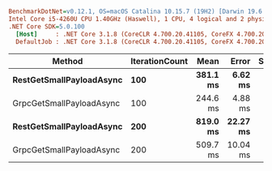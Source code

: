 ``` ini

BenchmarkDotNet=v0.12.1, OS=macOS Catalina 10.15.7 (19H2) [Darwin 19.6.0]
Intel Core i5-4260U CPU 1.40GHz (Haswell), 1 CPU, 4 logical and 2 physical cores
.NET Core SDK=5.0.100
  [Host]     : .NET Core 3.1.8 (CoreCLR 4.700.20.41105, CoreFX 4.700.20.41903), X64 RyuJIT
  DefaultJob : .NET Core 3.1.8 (CoreCLR 4.700.20.41105, CoreFX 4.700.20.41903), X64 RyuJIT


```
|                   Method | IterationCount |     Mean |    Error |   StdDev |   Median |
|------------------------- |--------------- |---------:|---------:|---------:|---------:|
| **RestGetSmallPayloadAsync** |            **100** | **381.1 ms** |  **6.62 ms** |  **6.80 ms** | **378.2 ms** |
| GrpcGetSmallPayloadAsync |            100 | 244.6 ms |  4.88 ms | 13.20 ms | 237.9 ms |
| **RestGetSmallPayloadAsync** |            **200** | **819.0 ms** | **22.27 ms** | **64.98 ms** | **813.9 ms** |
| GrpcGetSmallPayloadAsync |            200 | 509.7 ms | 10.04 ms | 26.44 ms | 501.5 ms |
